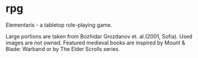 rpg
===
Elementaris - a tabletop role-playing game.

Large portions are taken from Bozhidar Grozdanov et. al.(2001, Sofia).
Used images are not owned. 
Featured medieval books are inspired by Mount & Blade: Warband or by The Elder Scrolls series.

